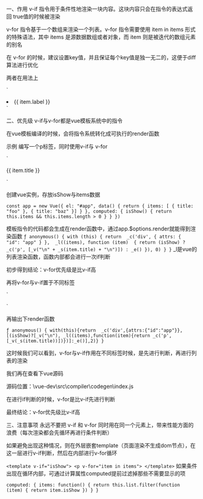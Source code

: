 
一、作用
v-if 指令用于条件性地渲染一块内容。这块内容只会在指令的表达式返回 true值的时候被渲染

v-for 指令基于一个数组来渲染一个列表。v-for 指令需要使用 item in items 形式的特殊语法，其中 items 是源数据数组或者对象，而 item 则是被迭代的数组元素的别名

在 v-for 的时候，建议设置key值，并且保证每个key值是独一无二的，这便于diff算法进行优化

两者在用法上

`
<Modal v-if="isShow" />
 
<li v-for="item in items" :key="item.id">
    {{ item.label }}
</li>
`

二、优先级
v-if与v-for都是vue模板系统中的指令

在vue模板编译的时候，会将指令系统转化成可执行的render函数

示例
编写一个p标签，同时使用v-if与 v-for

`
<div id="app">
    <p v-if="isShow" v-for="item in items">
        {{ item.title }}
    </p>
</div>
`

创建vue实例，存放isShow与items数据

`
const app = new Vue({
  el: "#app",
  data() {
    return {
      items: [
        { title: "foo" },
        { title: "baz" }]
    }
  },
  computed: {
    isShow() {
      return this.items && this.items.length > 0
    }
  }
})
`

模板指令的代码都会生成在render函数中，通过app.$options.render就能得到渲染函数
`
ƒ anonymous() {
  with (this) { return 
    _c('div', { attrs: { "id": "app" } }, 
    _l((items), function (item) 
    { return (isShow) ? _c('p', [_v("\n" + _s(item.title) + "\n")]) : _e() }), 0) }
}
`
_l是vue的列表渲染函数，函数内部都会进行一次if判断

初步得到结论：v-for优先级是比v-if高

再将v-for与v-if置于不同标签

`
<div id="app">
    <template v-if="isShow">
        <p v-for="item in items">{{item.title}}</p>
    </template>
</div>
`

再输出下render函数

`
ƒ anonymous() {
  with(this){return 
    _c('div',{attrs:{"id":"app"}},
    [(isShow)?[_v("\n"),
    _l((items),function(item){return _c('p',[_v(_s(item.title))])})]:_e()],2)}
}
`

这时候我们可以看到，v-for与v-if作用在不同标签时候，是先进行判断，再进行列表的渲染

我们再在查看下vue源码

源码位置：\vue-dev\src\compiler\codegen\index.js

在进行if判断的时候，v-for是比v-if先进行判断

最终结论：v-for优先级比v-if高

三、注意事项
永远不要把 v-if 和 v-for 同时用在同一个元素上，带来性能方面的浪费（每次渲染都会先循环再进行条件判断）

如果避免出现这种情况，则在外层嵌套template（页面渲染不生成dom节点），在这一层进行v-if判断，然后在内部进行v-for循环

`
<template v-if="isShow">
    <p v-for="item in items">
</template>
`
如果条件出现在循环内部，可通过计算属性computed提前过滤掉那些不需要显示的项

`
computed: {
    items: function() {
      return this.list.filter(function (item) {
        return item.isShow
      })
    }
}
`